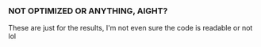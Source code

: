 ### NOT OPTIMIZED OR ANYTHING, AIGHT?

These are just for the results, I'm not even sure the code is readable or not lol

